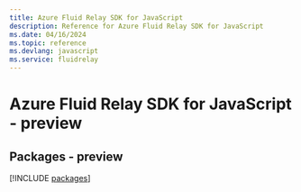 ```yaml
---
title: Azure Fluid Relay SDK for JavaScript
description: Reference for Azure Fluid Relay SDK for JavaScript
ms.date: 04/16/2024
ms.topic: reference
ms.devlang: javascript
ms.service: fluidrelay
---
```

# Azure Fluid Relay SDK for JavaScript - preview
## Packages - preview
[!INCLUDE [packages](fluid-relay-index.md)]
